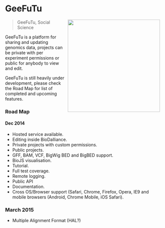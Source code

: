 # GeeFuTu

<img align="right" height="300" src="https://raw.githubusercontent.com/wookoouk/GeeFuTu/master/public/GeeFuTu.png">

> GeeFuTu, Social Science

GeeFuTu is a platform for sharing and updating genomics data, projects can be private with per experiment permissions or public for anybody to view and edit.

GeeFuTu is still heavily under development, please check the Road Map for list of completed and upcoming features.


### Road Map

#### Dec 2014

* Hosted service available.
* Editing inside BioDalliance.
* Private projects with custom permissions.
* Public projects.
* GFF, BAM, VCF, BigWig BED and BigBED support.
* BioJS visualisation.
* Tutorial.
* Full test coverage.
* Remote logging.
* Public API
* Documentation.
* Cross OS/Browser support (Safari, Chrome, Firefox, Opera, IE9 and mobile browsers (Android, Chrome Mobile, iOS Safari).

### March 2015

* Multiple Alignment Format (HAL?)
